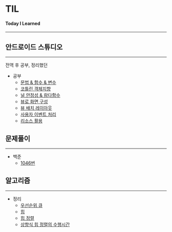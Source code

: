 # TIL
#### Today I Learned
---

## 안드로이드 스튜디오
---
전역 후 공부, 정리했던 
* 공부
  + [문법 & 함수 & 변수](./androidStudio/kotlinGrammar.md)
  + [코틀린 객체지향](./androidStudio/kotlinOOP.md)
  + [널 안정성 & 람다함수](./androidStudio/nullLambda.md)
  + [뷰로 화면 구성](./androidStudio/view.md)
  + [뷰 배치 레이아웃](./androidStudio/viewLayout.md)
  + [사용자 이벤트 처리](./androidStudio/userEvent.md)
  + [리소스 활용](./androidStudio/resource.md)
  
## 문제풀이
---
* 백준
  + [1046번](./백준/1046번.md)

## 알고리즘
---
* 정리
  + [우선순위 큐](./algorithm/priorityQueue.md)
  + [힙](./algorithm/heap.md)
  + [힙 정렬](./algorithm/heapSort.md)
  + [상향식 힙 정렬의 수행시간](./algorithm/상향식.md)
